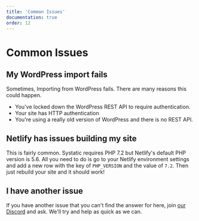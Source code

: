 ```yaml
---
title: 'Common Issues'
documentation: true
order: 12
---
```


# Common Issues
## My WordPress import fails
Sometimes, Importing from WordPress fails. There are many reasons this could happen.
* You've locked down the WordPress REST API to require authentication.
* Your site has HTTP authentication
* You're using a really old version of WordPress and there is no REST API.

## Netlify has issues building my site
This is fairly common. Systatic requires PHP 7.2 but Netlify's default PHP version is 5.6. All you need to do is go to your Netlify environment settings and add a new row with the key of `PHP_VERSION` and the value of `7.2`. Then just rebuild your site and it should work!

## I have another issue
If you have another issue that you can't find the answer for here, join [our Discord](https://discord.gg/sxkrycQ) and ask. We'll try and help as quick as we can.